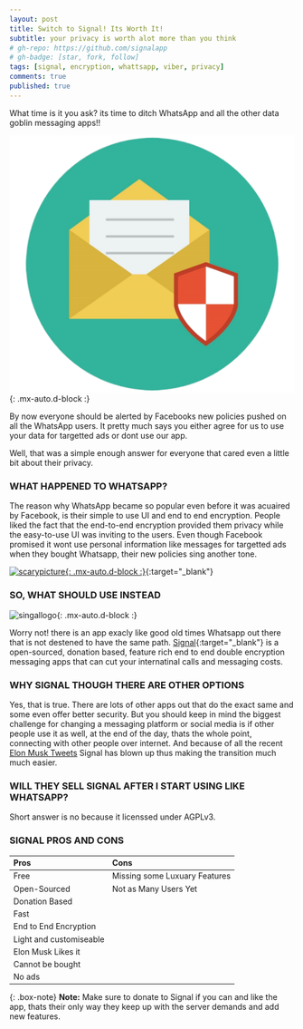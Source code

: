 ```yaml
---
layout: post
title: Switch to Signal! Its Worth It!
subtitle: your privacy is worth alot more than you think
# gh-repo: https://github.com/signalapp
# gh-badge: [star, fork, follow]
tags: [signal, encryption, whattsapp, viber, privacy]
comments: true
published: true
---
```


What time is it you ask? its time to ditch WhatsApp and all the other data goblin messaging apps!!

![encryption](/assets/img/signalheader.png){: .mx-auto.d-block :}

By now everyone should be alerted by Facebooks new policies pushed on all the WhatsApp users. It pretty much says you either agree for us to use your data for targetted ads or dont use our app.

Well, that was a simple enough answer for everyone that cared even a little bit about their privacy.

### WHAT HAPPENED TO WHATSAPP?

The reason why WhatsApp became so popular even before it was acuaired by Facebook, is their simple to use UI and end to end encryption. People liked the fact that the end-to-end encryption provided them privacy while the easy-to-use UI was inviting to the users. Even though Facebook promised it wont use personal information like messages for targetted ads when they bought Whatsapp, their new policies sing another tone.

[![scarypicture](https://i1.wp.com/9to5mac.com/wp-content/uploads/sites/6/2021/01/App-privacy-labels-messaging-apps.png){: .mx-auto.d-block :}](https://9to5mac.com/2021/01/04/app-privacy-labels-messaging-apps/){:target="_blank"}

### SO, WHAT SHOULD USE INSTEAD

![singallogo](https://www.signal.org/assets/header/logo-f7ef605fe417d5520d38d546b3b774b4261c75220b9904da4d8b2ffc19a761ff.png){: .mx-auto.d-block :}

Worry not! there is an app exacly like good old times Whatsapp out there that is not destened to have the same path. [Signal](https://signal.org){:target="_blank"} is a open-sourced, donation based, feature rich end to end double encryption messaging apps that can cut your internatinal calls and messaging costs.

### WHY SIGNAL THOUGH THERE ARE OTHER OPTIONS

Yes, that is true. There are lots of other apps out that do the exact same and some even offer better security. But you should keep in mind the biggest challenge for changing a messaging platform or social media is if other people use it as well, at the end of the day, thats the whole point, connecting with other people over internet. And because of all the recent [Elon Musk Tweets](https://twitter.com/elonmusk/status/1347165127036977153) Signal has blown up thus making the transition much much easier.

### WILL THEY SELL SIGNAL AFTER I START USING LIKE WHATSAPP?

Short answer is no because it licenssed under AGPLv3.

### SIGNAL PROS AND CONS

| Pros | Cons |
| :------ |:------ |
| Free | Missing some Luxuary Features |
| Open-Sourced | Not as Many Users Yet |
| Donation Based | |
| Fast | |
| End to End Encryption | |
| Light and customiseable | |
| Elon Musk Likes it | |
| Cannot be bought | |
| No ads | |

{: .box-note}
**Note:** Make sure to donate to Signal if you can and like the app, thats their only way they keep up with the server demands and add new features.